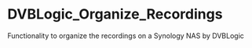 DVBLogic_Organize_Recordings
============================

Functionality to organize the recordings on a Synology NAS by DVBLogic
